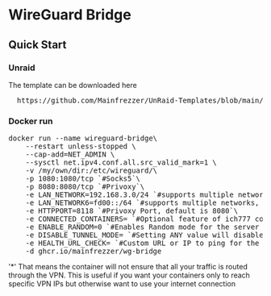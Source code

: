 # WireGuard Bridge

## Quick Start

### Unraid
The template can be downloaded here
<pre>
  https://github.com/Mainfrezzer/UnRaid-Templates/blob/main/mainfrezzer-wg-bridge.xml
</pre>

### Docker run
<pre>
docker run --name wireguard-bridge\
    --restart unless-stopped \
    --cap-add=NET_ADMIN \
    --sysctl net.ipv4.conf.all.src_valid_mark=1 \
    -v /my/own/dir:/etc/wireguard/\
    -p 1080:1080/tcp `#Socks5`\
    -p 8080:8080/tcp `#Privoxy`\
    -e LAN_NETWORK=192.168.3.0/24 `#supports multiple networks, use "," as divider`\
    -e LAN_NETWORK6=fd00::/64 `#supports multiple networks, use "," as divider`\
    -e HTTPPORT=8118 `#Privoxy Port, default is 8080`\
    -e CONNECTED_CONTAINERS= `#Optional feature of ich777 container`\
    -e ENABLE_RANDOM=0 `#Enables Random mode for the server chosen, picks a file from /etc/wireguard at random`\
    -e DISABLE_TUNNEL_MODE= `#Setting ANY value will disable the VPN tunnel enforcement.*`\
    -e HEALTH_URL_CHECK= `#Custom URL or IP to ping for the healthcheck`\
    -d ghcr.io/mainfrezzer/wg-bridge
</pre>

'*' That means the container will not ensure that all your traffic is routed through the VPN. This is useful if you want your containers only to reach specific VPN IPs but otherwise want to use your internet connection
